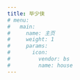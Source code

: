 ```yaml
---
title: 毕少侠
# menu:
#   main:
#     name: 主页
#     weight: 1
#     params:
#       icon:
#         vendor: bs
#         name: house
---
```

